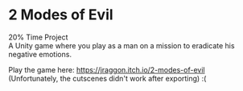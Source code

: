 # 2 Modes of Evil
20% Time Project  
A Unity game where you play as a man on a mission to eradicate his negative emotions.  

Play the game here: https://jraggon.itch.io/2-modes-of-evil  
(Unfortunately, the cutscenes didn't work after exporting) :(
